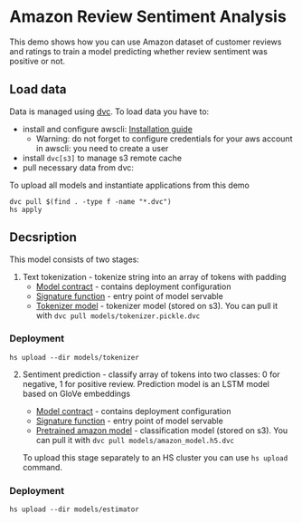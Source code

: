 # Amazon Review Sentiment Analysis
This demo shows how you can use Amazon dataset of customer reviews and ratings to train a model predicting whether review sentiment
 was positive or not.
## Load data
Data is managed using [dvc](https://github.com/iterative/dvc). To load data you have to:
 - install and configure  awscli: [Installation guide](https://docs.aws.amazon.com/cli/latest/userguide/cli-chap-install.html)
     - Warning: do not forget to configure credentials for your aws account in awscli: you need to create a user
 - install `dvc[s3]` to manage s3 remote cache
 - pull necessary data from dvc:
 
To upload all models and instantiate applications from this demo 
```
dvc pull $(find . -type f -name "*.dvc")
hs apply
```

## Decsription
This model consists of two stages:
1. Text tokenization - tokenize string into an array of tokens with padding
    - [Model contract](models/tokenizer/serving.yaml) - contains deployment configuration
    - [Signature function](models/tokenizer/src/func_main.py) - entry point of model servable
    - [Tokenizer model](tokenizer.pickle) - tokenizer model (stored on s3).  You can pull it with `dvc pull models/tokenizer.pickle.dvc`

### Deployment
```commandline
hs upload --dir models/tokenizer
```

2. Sentiment prediction - classify array of tokens into two classes: 0 for negative, 1 for positive review. 
Prediction model is an LSTM model based on GloVe embeddings

    - [Model contract](models/estimator/serving.yaml) - contains deployment configuration
    - [Signature function](models/estimator/src/func_main.py) - entry point of model servable
    - [Pretrained amazon model](models/estimator/amazon_model.h5) - classification model (stored on s3). You can pull it with `dvc pull models/amazon_model.h5.dvc`


    To upload this stage separately to an HS cluster you can use `hs upload` command. 

### Deployment
```commandline
hs upload --dir models/estimator
```
